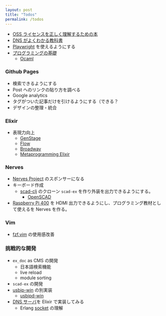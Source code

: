 ```yaml
---
layout: post
title: "Todos"
permalink: /todos
---
```


- [OSS ライセンスを正しく理解するための本](https://www.c-r.com/book/detail/1425)
- [DNS がよくわかる教科書](https://www.sbcr.jp/product/4797394481/)
- [Playwright](https://github.com/microsoft/playwright) を使えるようにする
- [プログラミングの基礎](https://www.saiensu.co.jp/search/?isbn=978-4-7819-1160-1&y=2007)
  - [Ocaml](https://github.com/ocaml/ocaml)

### Github Pages

- 検索できるようにする
- Post へのリンクの貼り方を調べる
- Google analytics
- タグがついた記事だけを引けるようにする（できる？
- デザインの整理・統合

### Elixir

- 表現力向上
  - [GenStage](https://github.com/elixir-lang/gen_stage)
  - [Flow](https://github.com/dashbitco/flow)
  - [Broadway](https://github.com/dashbitco/broadway)
  - [Metaprogramming Elixir](https://pragprog.com/titles/cmelixir/metaprogramming-elixir/)

### Nerves

- [Nerves Project](https://opencollective.com/nerves-project) のスポンサーになる
- キーボード作成
  - [scad-clj](https://github.com/farrellm/scad-clj) のクローン `scad-ex` を作り外装を出力できるようにする。
    - [OpenSCAD](https://openscad.org/index.html)
- [Raspberry Pi 400](https://www.raspberrypi.com/products/raspberry-pi-400/) を HDMI 出力できるようにし、プログラミング教材として使えるを Nerves を作る。

### Vim

- [fzf.vim](https://github.com/junegunn/fzf.vim) の使用感改善

### 挑戦的な開発

- `ex_doc` as CMS の開発
  - 日本語検索機能
  - live reload
  - module sorting
- `scad-ex` の開発
- [usbip-win](https://github.com/cezanne/usbip-win) の別実装
  - [usbipd-win](https://github.com/dorssel/usbipd-win)
- [DNS サーバ](https://e-words.jp/w/DNS%E3%82%B5%E3%83%BC%E3%83%90.html)を Elixir で実装してみる
  - Erlang [socket](https://www.erlang.org/doc/man/socket.html) の理解
